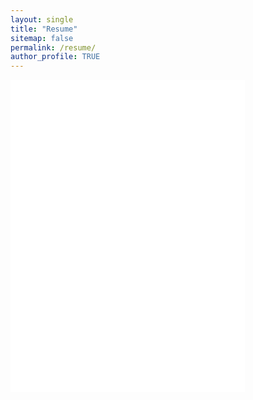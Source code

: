 ```yaml
---
layout: single
title: "Resume"
sitemap: false
permalink: /resume/
author_profile: TRUE
---
```

<embed width="375" height="500" src="/assets/download/Jacob_Nocentino_Resume.pdf" type="application/pdf" />